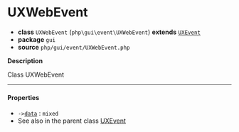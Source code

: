 # UXWebEvent

- **class** `UXWebEvent` (`php\gui\event\UXWebEvent`) **extends** [`UXEvent`](https://github.com/jphp-compiler/jphp/blob/master/exts/jphp-gui-ext/api-docs/classes/php/gui/event/UXEvent.md)
- **package** `gui`
- **source** `php/gui/event/UXWebEvent.php`

**Description**

Class UXWebEvent

---

#### Properties

- `->`[`data`](#prop-data) : `mixed`
- See also in the parent class [UXEvent](https://github.com/jphp-compiler/jphp/blob/master/exts/jphp-gui-ext/api-docs/classes/php/gui/event/UXEvent.md)